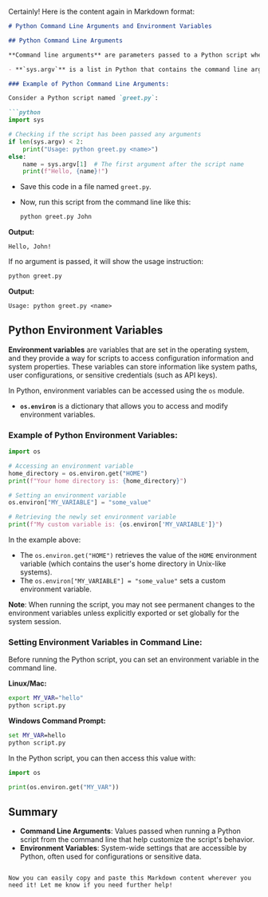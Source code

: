 Certainly! Here is the content again in Markdown format:

```markdown
# Python Command Line Arguments and Environment Variables

## Python Command Line Arguments

**Command line arguments** are parameters passed to a Python script when executed from the terminal or command prompt. These arguments can be used to customize the behavior of the script without modifying its source code. Python provides a module called `sys` to handle command line arguments.

- **`sys.argv`** is a list in Python that contains the command line arguments passed to a script. The first element (`sys.argv[0]`) is always the name of the script itself, and the subsequent elements are the arguments passed to it.

### Example of Python Command Line Arguments:

Consider a Python script named `greet.py`:

```python
import sys

# Checking if the script has been passed any arguments
if len(sys.argv) < 2:
    print("Usage: python greet.py <name>")
else:
    name = sys.argv[1]  # The first argument after the script name
    print(f"Hello, {name}!")
```

- Save this code in a file named `greet.py`.
- Now, run this script from the command line like this:

  ```bash
  python greet.py John
  ```

**Output:**

```
Hello, John!
```

If no argument is passed, it will show the usage instruction:

```bash
python greet.py
```

**Output:**

```
Usage: python greet.py <name>
```

## Python Environment Variables

**Environment variables** are variables that are set in the operating system, and they provide a way for scripts to access configuration information and system properties. These variables can store information like system paths, user configurations, or sensitive credentials (such as API keys).

In Python, environment variables can be accessed using the `os` module.

- **`os.environ`** is a dictionary that allows you to access and modify environment variables.

### Example of Python Environment Variables:

```python
import os

# Accessing an environment variable
home_directory = os.environ.get("HOME")
print(f"Your home directory is: {home_directory}")

# Setting an environment variable
os.environ["MY_VARIABLE"] = "some_value"

# Retrieving the newly set environment variable
print(f"My custom variable is: {os.environ['MY_VARIABLE']}")
```

In the example above:
- The `os.environ.get("HOME")` retrieves the value of the `HOME` environment variable (which contains the user's home directory in Unix-like systems).
- The `os.environ["MY_VARIABLE"] = "some_value"` sets a custom environment variable.

**Note**: When running the script, you may not see permanent changes to the environment variables unless explicitly exported or set globally for the system session.

### Setting Environment Variables in Command Line:

Before running the Python script, you can set an environment variable in the command line.

**Linux/Mac:**

```bash
export MY_VAR="hello"
python script.py
```

**Windows Command Prompt:**

```cmd
set MY_VAR=hello
python script.py
```

In the Python script, you can then access this value with:

```python
import os

print(os.environ.get("MY_VAR"))
```

## Summary

- **Command Line Arguments**: Values passed when running a Python script from the command line that help customize the script's behavior.
- **Environment Variables**: System-wide settings that are accessible by Python, often used for configurations or sensitive data.
```

Now you can easily copy and paste this Markdown content wherever you need it! Let me know if you need further help!